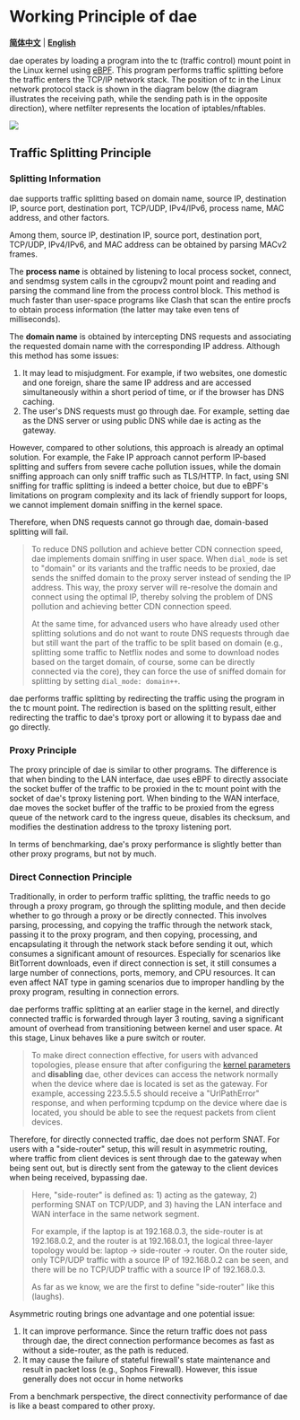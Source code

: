 # Working Principle of dae

[**简体中文**](../zh/how-it-works.md) | [**English**](./how-it-works.md)

dae operates by loading a program into the tc (traffic control) mount point in the Linux kernel using [eBPF](https://en.wikipedia.org/wiki/EBPF). This program performs traffic splitting before the traffic enters the TCP/IP network stack. The position of tc in the Linux network protocol stack is shown in the diagram below (the diagram illustrates the receiving path, while the sending path is in the opposite direction), where netfilter represents the location of iptables/nftables.

![](../netstack-path.webp)

## Traffic Splitting Principle

### Splitting Information

dae supports traffic splitting based on domain name, source IP, destination IP, source port, destination port, TCP/UDP, IPv4/IPv6, process name, MAC address, and other factors.

Among them, source IP, destination IP, source port, destination port, TCP/UDP, IPv4/IPv6, and MAC address can be obtained by parsing MACv2 frames.

The **process name** is obtained by listening to local process socket, connect, and sendmsg system calls in the cgroupv2 mount point and reading and parsing the command line from the process control block. This method is much faster than user-space programs like Clash that scan the entire procfs to obtain process information (the latter may take even tens of milliseconds).

The **domain name** is obtained by intercepting DNS requests and associating the requested domain name with the corresponding IP address. Although this method has some issues:

1. It may lead to misjudgment. For example, if two websites, one domestic and one foreign, share the same IP address and are accessed simultaneously within a short period of time, or if the browser has DNS caching.
2. The user's DNS requests must go through dae. For example, setting dae as the DNS server or using public DNS while dae is acting as the gateway.

However, compared to other solutions, this approach is already an optimal solution. For example, the Fake IP approach cannot perform IP-based splitting and suffers from severe cache pollution issues, while the domain sniffing approach can only sniff traffic such as TLS/HTTP. In fact, using SNI sniffing for traffic splitting is indeed a better choice, but due to eBPF's limitations on program complexity and its lack of friendly support for loops, we cannot implement domain sniffing in the kernel space.

Therefore, when DNS requests cannot go through dae, domain-based splitting will fail.

> To reduce DNS pollution and achieve better CDN connection speed, dae implements domain sniffing in user space. When `dial_mode` is set to "domain" or its variants and the traffic needs to be proxied, dae sends the sniffed domain to the proxy server instead of sending the IP address. This way, the proxy server will re-resolve the domain and connect using the optimal IP, thereby solving the problem of DNS pollution and achieving better CDN connection speed.
>
> At the same time, for advanced users who have already used other splitting solutions and do not want to route DNS requests through dae but still want the part of the traffic to be split based on domain (e.g., splitting some traffic to Netflix nodes and some to download nodes based on the target domain, of course, some can be directly connected via the core), they can force the use of sniffed domain for splitting by setting `dial_mode: domain++`.

dae performs traffic splitting by redirecting the traffic using the program in the tc mount point. The redirection is based on the splitting result, either redirecting the traffic to dae's tproxy port or allowing it to bypass dae and go directly.

### Proxy Principle

The proxy principle of dae is similar to other programs. The difference is that when binding to the LAN interface, dae uses eBPF to directly associate the socket buffer of the traffic to be proxied in the tc mount point with the socket of dae's tproxy listening port. When binding to the WAN interface, dae moves the socket buffer of the traffic to be proxied from the egress queue of the network card to the ingress queue, disables its checksum, and modifies the destination address to the tproxy listening port.

In terms of benchmarking, dae's proxy performance is slightly better than other proxy programs, but not by much.

### Direct Connection Principle

Traditionally, in order to perform traffic splitting, the traffic needs to go through a proxy program, go through the splitting module, and then decide whether to go through a proxy or be directly connected. This involves parsing, processing, and copying the traffic through the network stack, passing it to the proxy program, and then copying, processing, and encapsulating it through the network stack before sending it out, which consumes a significant amount of resources. Especially for scenarios like BitTorrent downloads, even if direct connection is set, it still consumes a large number of connections, ports, memory, and CPU resources. It can even affect NAT type in gaming scenarios due to improper handling by the proxy program, resulting in connection errors.

dae performs traffic splitting at an earlier stage in the kernel, and directly connected traffic is forwarded through layer 3 routing, saving a significant amount of overhead from transitioning between kernel and user space. At this stage, Linux behaves like a pure switch or router.

> To make direct connection effective, for users with advanced topologies, please ensure that after configuring the [kernel parameters](user-guide/kernel-parameters.md) and **disabling** dae, other devices can access the network normally when the device where dae is located is set as the gateway. For example, accessing 223.5.5.5 should receive a "UrlPathError" response, and when performing tcpdump on the device where dae is located, you should be able to see the request packets from client devices.

Therefore, for directly connected traffic, dae does not perform SNAT. For users with a "side-router" setup, this will result in asymmetric routing, where traffic from client devices is sent through dae to the gateway when being sent out, but is directly sent from the gateway to the client devices when being received, bypassing dae.

> Here, "side-router" is defined as: 1) acting as the gateway, 2) performing SNAT on TCP/UDP, and 3) having the LAN interface and WAN interface in the same network segment.
>
> For example, if the laptop is at 192.168.0.3, the side-router is at 192.168.0.2, and the router is at 192.168.0.1, the logical three-layer topology would be: laptop -> side-router -> router. On the router side, only TCP/UDP traffic with a source IP of 192.168.0.2 can be seen, and there will be no TCP/UDP traffic with a source IP of 192.168.0.3.
>
> As far as we know, we are the first to define "side-router" like this (laughs).

Asymmetric routing brings one advantage and one potential issue:

1. It can improve performance. Since the return traffic does not pass through dae, the direct connection performance becomes as fast as without a side-router, as the path is reduced.
2. It may cause the failure of stateful firewall's state maintenance and result in packet loss (e.g., Sophos Firewall). However, this issue generally does not occur in home networks

From a benchmark perspective, the direct connectivity performance of dae is like a beast compared to other proxy.

